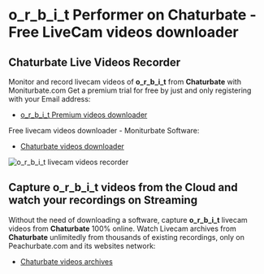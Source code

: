 # o_r_b_i_t Performer on Chaturbate - Free LiveCam videos downloader

## Chaturbate Live Videos Recorder

Monitor and record livecam videos of **o_r_b_i_t** from **Chaturbate** with Moniturbate.com
Get a premium trial for free by just and only registering with your Email address:
* [o_r_b_i_t Premium videos downloader](https://moniturbate.com/request-demo-licence-key.html)

Free livecam videos downloader - Moniturbate Software:
* [Chaturbate videos downloader](https://moniturbate.com/moniturbate-download-software.html)

![o_r_b_i_t livecam videos recorder](https://peachurnet.com/templates/moniturbate-software.png)


## Capture o_r_b_i_t videos from the Cloud and watch your recordings on Streaming

Without the need of downloading a software, capture **o_r_b_i_t** livecam videos from **Chaturbate** 100% online.
Watch Livecam archives from **Chaturbate** unlimitedly from thousands of existing recordings, only on Peachurbate.com and its websites network:
* [Chaturbate videos archives](https://peachurnet.com/)